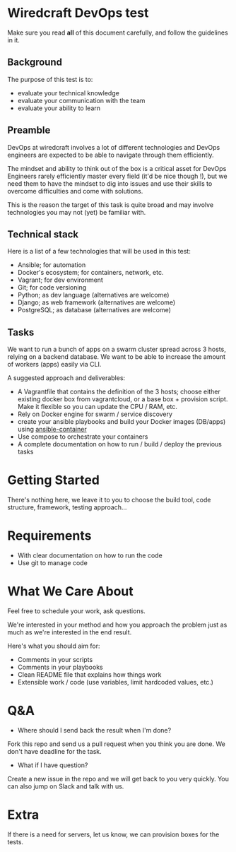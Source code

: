 # Wiredcraft DevOps test

Make sure you read **all** of this document carefully, and follow the guidelines in it.

## Background

The purpose of this test is to:

- evaluate your technical knowledge
- evaluate your communication with the team
- evaluate your ability to learn
 
## Preamble
 
DevOps at wiredcraft involves a lot of different technologies and DevOps engineers are expected to be able to navigate through them efficiently. 

The mindset and ability to think out of the box is a critical asset for DevOps 
Engineers rarely efficiently master every field (it'd be nice though !), but we need them to have the mindset to dig into issues and use their skills to overcome difficulties and come with solutions.

This is the reason the target of this task is quite broad and may involve technologies you may not (yet) be familiar with.

## Technical stack

Here is a list of a few technologies that will be used in this test:

- Ansible; for automation
- Docker's ecosystem; for containers, network, etc.
- Vagrant; for dev environment
- Git; for code versioning
- Python; as dev language (alternatives are welcome)
- Django; as web framework (alternatives are welcome)
- PostgreSQL; as database (alternatives are welcome)

## Tasks

We want to run a bunch of apps on a swarm cluster spread across 3 hosts, relying on a backend database. We want to be able to increase the amount of workers (apps) easily via CLI.

A suggested approach and deliverables:

- A Vagrantfile that contains the definition of the 3 hosts; choose either existing docker box from vagrantcloud, or a base box + provision script. Make it flexible so you can update the CPU / RAM, etc.
- Rely on Docker engine for swarm / service discovery
- create your ansible playbooks and build your Docker images (DB/apps) using [ansible-container](https://github.com/ansible/ansible-container)
- Use compose to orchestrate your containers
- A complete documentation on how to run / build / deploy the previous tasks

# Getting Started

There's nothing here, we leave it to you to choose the build tool, code structure, framework, testing approach...

# Requirements

- With clear documentation on how to run the code
- Use git to manage code

# What We Care About

Feel free to schedule your work, ask questions.

We're interested in your method and how you approach the problem just as much as we're interested in the end result.

Here's what you should aim for:

- Comments in your scripts
- Comments in your playbooks
- Clean README file that explains how things work
- Extensible work / code (use variables, limit hardcoded values, etc.) 

# Q&A

- Where should I send back the result when I'm done?

Fork this repo and send us a pull request when you think you are done. We don't have deadline for the task.

- What if I have question?

Create a new issue in the repo and we will get back to you very quickly. You can also jump on Slack and talk with us.

# Extra

If there is a need for servers, let us know, we can provision boxes for the tests.

